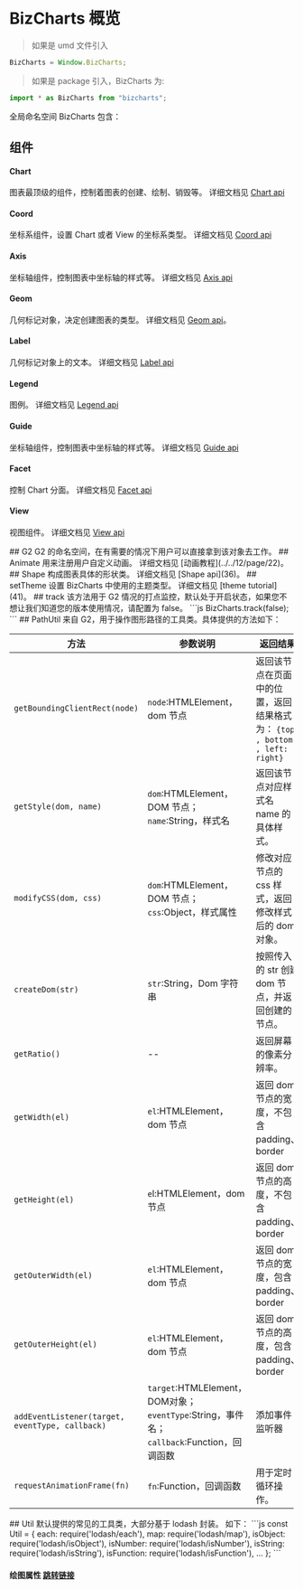 # BizCharts 概览

> 如果是 umd 文件引入

```js
BizCharts = Window.BizCharts;
```
> 如果是 package 引入，BizCharts 为:

```js
import * as BizCharts from "bizcharts";
```

全局命名空间 BizCharts 包含：

## 组件

#### Chart
图表最顶级的组件，控制着图表的创建、绘制、销毁等。
详细文档见 [Chart api](24)

#### Coord
坐标系组件，设置 Chart 或者 View 的坐标系类型。
详细文档见 [Coord api](25)

#### Axis
坐标轴组件，控制图表中坐标轴的样式等。
详细文档见 [Axis api](26)

#### Geom
几何标记对象，决定创建图表的类型。
详细文档见 [Geom api](27)。

#### Label
几何标记对象上的文本。
详细文档见 [Label api](28)

#### Legend
图例。
详细文档见 [Legend api](29)

#### Guide
坐标轴组件，控制图表中坐标轴的样式等。
详细文档见 [Guide api](31)

#### Facet
控制 Chart 分面。
详细文档见 [Facet api](32)

#### View
视图组件。
详细文档见 [View api](33)

<span id="G2" />
## G2
G2 的命名空间，在有需要的情况下用户可以直接拿到该对象去工作。

<span id="Animate" />
## Animate
用来注册用户自定义动画。
详细文档见 [动画教程](../../12/page/22)。

<span id="Shape" />
## Shape
构成图表具体的形状类。
详细文档见 [Shape api](36)。

<span id="setTheme" />
## setTheme
设置 BizCharts 中使用的主题类型。
详细文档见 [theme tutorial](41)。

<span id="track" />
## track
该方法用于 G2 情况的打点监控，默认处于开启状态，如果您不想让我们知道您的版本使用情况，请配置为 false。
```js
BizCharts.track(false);
```
<span id="PathUtil" />
## PathUtil
来自 G2，用于操作图形路径的工具类。具体提供的方法如下：

| 方法                                            | 参数说明                                                                                 | 返回结果                                                                      |
| ----------------------------------------------- | ---------------------------------------------------------------------------------------- | ----------------------------------------------------------------------------- |
| `getBoundingClientRect(node)`                   | `node`:HTMLElement，dom 节点                                                             | 返回该节点在页面中的位置，返回结果格式为： `{top: , bottom: , left: , right}` |
| `getStyle(dom, name)`                           | `dom`:HTMLElement，DOM 节点；`name`:String，样式名                                       | 返回该节点对应样式名 name 的具体样式。                                        |
| `modifyCSS(dom, css)`                           | `dom`:HTMLElement，DOM 节点；`css`:Object，样式属性                                      | 修改对应节点的 css 样式，返回修改样式后的 dom 对象。                          |
| `createDom(str)`                                | `str`:String，Dom 字符串                                                                 | 按照传入的 str 创建 dom 节点，并返回创建的节点。                              |
| `getRatio()`                                    | --                                                                                       | 返回屏幕的像素分辨率。                                                        |
| `getWidth(el)`                                  | `el`:HTMLElement，dom 节点                                                               | 返回 dom 节点的宽度，不包含 padding、border                                   |
| `getHeight(el)`                                 | `e`l:HTMLElement，dom 节点                                                               | 返回 dom 节点的高度，不包含 padding、border                                   |
| `getOuterWidth(el)`                             | `el`:HTMLElement，dom 节点                                                               | 返回 dom 节点的宽度，包含 padding、border                                     |
| `getOuterHeight(el)`                            | `el`:HTMLElement，dom 节点                                                               | 返回 dom 节点的高度，包含 padding、border                                     |
| `addEventListener(target, eventType, callback)` | `target`:HTMLElement，DOM对象；`eventType`:String，事件名；`callback`:Function，回调函数 | 添加事件监听器                                                                |
| `requestAnimationFrame(fn)`                     | `fn`:Function，回调函数                                                                  | 用于定时循环操作。                                                            |

<span id="Util" />
## Util
默认提供的常见的工具类，大部分基于 lodash 封装。
如下：
```js
const Util = {
  each: require('lodash/each'),
  map: require('lodash/map'),
  isObject: require('lodash/isObject'),
  isNumber: require('lodash/isNumber'),
  isString: require('lodash/isString'),
  isFunction: require('lodash/isFunction'),
  ...
};
```

#### 绘图属性 [跳转链接](40)



